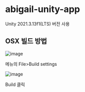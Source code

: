 # abigail-unity-app
Unity 2021.3.13f1(LTS) 버전 사용

## OSX 빌드 방법
![image](https://user-images.githubusercontent.com/12511855/201062897-fca31af8-d73e-4b80-b06f-c50f62b743ea.png)

메뉴의 File>Build settings

![image](https://user-images.githubusercontent.com/12511855/201062929-4f0eabbc-933b-4903-a0dc-1a0a41189c2f.png)

Build 클릭
